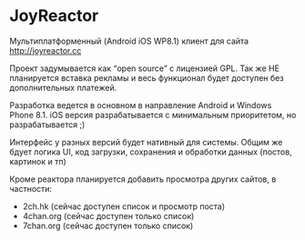 JoyReactor
==========

Мультиплатформенный (Android iOS WP8.1) клиент для сайта http://joyreactor.cc

Проект задумывается как “open source” с лицензией GPL.
Так же НЕ планируется вставка рекламы и весь функционал будет доступен без дополнительных платежей.

Разработка ведется в основном в направление Android и Windows Phone 8.1. 
iOS версия разрабатывается с минимальным приоритетом, но разрабатывается ;)

Интерфейс у разных версий будет нативный для системы.
Общим же бдует логика UI, код загрузки, сохранения и обработки данных (постов, картинок и тп)

Кроме реактора планируется добавить просмотра других сайтов, в частности:
* 2ch.hk (сейчас доступен список и просмотр поста)
* 4chan.org (сейчас доступен только список)
* 7chan.org (сейчас доступен только список)
